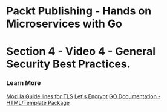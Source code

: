 # Packt Publishing - Hands on Microservices with Go
# Section 4 - Video 4 - General Security Best Practices.

### Learn More

[Mozilla Guide lines for TLS](https://wiki.mozilla.org/Security/Server_Side_TLS)
[Let's Encrypt](https://letsencrypt.org/)
[GO Documentation - HTML/Template Package](https://golang.org/pkg/html/template/#pkg-index)


